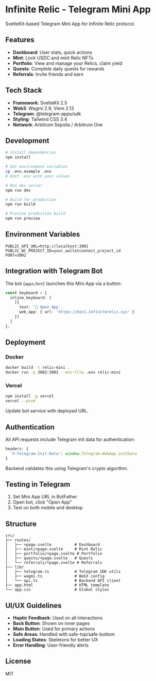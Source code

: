 # Infinite Relic - Telegram Mini App

SvelteKit-based Telegram Mini App for Infinite Relic protocol.

## Features

- **Dashboard**: User stats, quick actions
- **Mint**: Lock USDC and mint Relic NFTs
- **Portfolio**: View and manage your Relics, claim yield
- **Quests**: Complete daily quests for rewards
- **Referrals**: Invite friends and earn

## Tech Stack

- **Framework**: SvelteKit 2.5
- **Web3**: Wagmi 2.9, Viem 2.13
- **Telegram**: @telegram-apps/sdk
- **Styling**: Tailwind CSS 3.4
- **Network**: Arbitrum Sepolia / Arbitrum One

## Development

```bash
# Install dependencies
npm install

# Set environment variables
cp .env.example .env
# Edit .env with your values

# Run dev server
npm run dev

# Build for production
npm run build

# Preview production build
npm run preview
```

## Environment Variables

```env
PUBLIC_API_URL=http://localhost:3001
PUBLIC_WC_PROJECT_ID=your_walletconnect_project_id
PORT=3002
```

## Integration with Telegram Bot

The bot (`apps/bot`) launches this Mini App via a button:

```typescript
const keyboard = {
  inline_keyboard: [
    [{
      text: '🚀 Open App',
      web_app: { url: 'https://mini.infiniterelic.xyz' }
    }]
  ]
};
```

## Deployment

### Docker

```bash
docker build -t relic-mini .
docker run -p 3002:3002 --env-file .env relic-mini
```

### Vercel

```bash
npm install -g vercel
vercel --prod
```

Update bot service with deployed URL.

## Authentication

All API requests include Telegram init data for authentication:

```typescript
headers: {
  'X-Telegram-Init-Data': window.Telegram.WebApp.initData
}
```

Backend validates this using Telegram's crypto algorithm.

## Testing in Telegram

1. Set Mini App URL in BotFather
2. Open bot, click "Open App"
3. Test on both mobile and desktop

## Structure

```
src/
├── routes/
│   ├── +page.svelte          # Dashboard
│   ├── mint/+page.svelte     # Mint Relic
│   ├── portfolio/+page.svelte # Portfolio
│   ├── quests/+page.svelte   # Quests
│   └── referrals/+page.svelte # Referrals
├── lib/
│   ├── telegram.ts           # Telegram SDK utils
│   ├── wagmi.ts              # Web3 config
│   └── api.ts                # Backend API client
├── app.html                  # HTML template
└── app.css                   # Global styles
```

## UI/UX Guidelines

- **Haptic Feedback**: Used on all interactions
- **Back Button**: Shown on inner pages
- **Main Button**: Used for primary actions
- **Safe Areas**: Handled with safe-top/safe-bottom
- **Loading States**: Skeletons for better UX
- **Error Handling**: User-friendly alerts

## License

MIT
